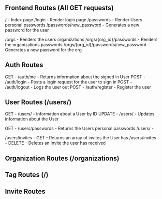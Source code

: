 
## Frontend Routes (All GET requests)

/ - Index page
/login - Render login page
/passwords - Render Users personal passwords
/passwords/new_password - Generates a new password for the user

/orgs - Renders the users organizations
/orgs/{org_id}/passwords - Renders the organizations passwords
/orgs/{org_id}/passwords/new_password - Generates a new password for the org

## Auth Routes

GET - /auth/me - Returns information about the signed in User
POST - /auth/login - Posts a login request for the user to sign in
POST - /auth/logout - Logs the user out
POST - /auth/register - Register the user

## User Routes (/users/)

GET - /users/ - information about a User by ID
UPDATE - /users/ - Updates information about the User

GET - /users/passwords - Returns the Users personal passwords
/users/ - 

/users/invites - GET - Returns an array of invites the User has
/users/invites - DELETE - Deletes an invite the user has received

## Organization Routes (/organizations)



## Tag Routes (/)


## Invite Routes
